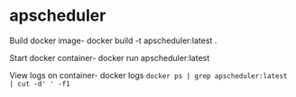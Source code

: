# apscheduler
Build docker image-
docker build -t apscheduler:latest .

Start docker container-
docker run apscheduler:latest

View logs on container-
docker logs `docker ps | grep apscheduler:latest | cut -d' ' -f1`
